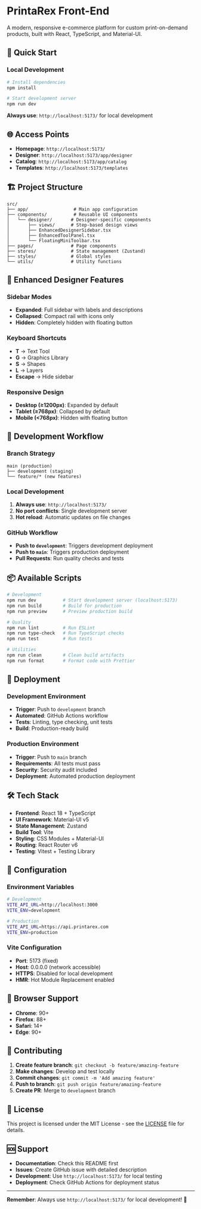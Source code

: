 # PrintaRex Front-End

A modern, responsive e-commerce platform for custom print-on-demand products, built with React, TypeScript, and Material-UI.

## 🚀 **Quick Start**

### **Local Development**
```bash
# Install dependencies
npm install

# Start development server
npm run dev
```

**Always use**: `http://localhost:5173/` for local development

## 🌐 **Access Points**

- **Homepage**: `http://localhost:5173/`
- **Designer**: `http://localhost:5173/app/designer`
- **Catalog**: `http://localhost:5173/app/catalog`
- **Templates**: `http://localhost:5173/templates`

## 🏗️ **Project Structure**

```
src/
├── app/                 # Main app configuration
├── components/          # Reusable UI components
│   └── designer/       # Designer-specific components
│       ├── views/      # Step-based design views
│       ├── EnhancedDesignerSidebar.tsx
│       ├── EnhancedToolPanel.tsx
│       └── FloatingMiniToolbar.tsx
├── pages/              # Page components
├── stores/             # State management (Zustand)
├── styles/             # Global styles
└── utils/              # Utility functions
```

## 🎨 **Enhanced Designer Features**

### **Sidebar Modes**
- **Expanded**: Full sidebar with labels and descriptions
- **Collapsed**: Compact rail with icons only
- **Hidden**: Completely hidden with floating button

### **Keyboard Shortcuts**
- **T** → Text Tool
- **G** → Graphics Library
- **S** → Shapes
- **L** → Layers
- **Escape** → Hide sidebar

### **Responsive Design**
- **Desktop (≥1200px)**: Expanded by default
- **Tablet (≥768px)**: Collapsed by default
- **Mobile (<768px)**: Hidden with floating button

## 🔄 **Development Workflow**

### **Branch Strategy**
```
main (production)
├── development (staging)
└── feature/* (new features)
```

### **Local Development**
1. **Always use**: `http://localhost:5173/`
2. **No port conflicts**: Single development server
3. **Hot reload**: Automatic updates on file changes

### **GitHub Workflow**
- **Push to `development`**: Triggers development deployment
- **Push to `main`**: Triggers production deployment
- **Pull Requests**: Run quality checks and tests

## 📦 **Available Scripts**

```bash
# Development
npm run dev          # Start development server (localhost:5173)
npm run build        # Build for production
npm run preview      # Preview production build

# Quality
npm run lint         # Run ESLint
npm run type-check   # Run TypeScript checks
npm run test         # Run tests

# Utilities
npm run clean        # Clean build artifacts
npm run format       # Format code with Prettier
```

## 🚀 **Deployment**

### **Development Environment**
- **Trigger**: Push to `development` branch
- **Automated**: GitHub Actions workflow
- **Tests**: Linting, type checking, unit tests
- **Build**: Production-ready build

### **Production Environment**
- **Trigger**: Push to `main` branch
- **Requirements**: All tests must pass
- **Security**: Security audit included
- **Deployment**: Automated production deployment

## 🛠️ **Tech Stack**

- **Frontend**: React 18 + TypeScript
- **UI Framework**: Material-UI v5
- **State Management**: Zustand
- **Build Tool**: Vite
- **Styling**: CSS Modules + Material-UI
- **Routing**: React Router v6
- **Testing**: Vitest + Testing Library

## 🔧 **Configuration**

### **Environment Variables**
```bash
# Development
VITE_API_URL=http://localhost:3000
VITE_ENV=development

# Production
VITE_API_URL=https://api.printarex.com
VITE_ENV=production
```

### **Vite Configuration**
- **Port**: 5173 (fixed)
- **Host**: 0.0.0.0 (network accessible)
- **HTTPS**: Disabled for local development
- **HMR**: Hot Module Replacement enabled

## 📱 **Browser Support**

- **Chrome**: 90+
- **Firefox**: 88+
- **Safari**: 14+
- **Edge**: 90+

## 🤝 **Contributing**

1. **Create feature branch**: `git checkout -b feature/amazing-feature`
2. **Make changes**: Develop and test locally
3. **Commit changes**: `git commit -m 'Add amazing feature'`
4. **Push to branch**: `git push origin feature/amazing-feature`
5. **Create PR**: Merge to `development` branch

## 📄 **License**

This project is licensed under the MIT License - see the [LICENSE](LICENSE) file for details.

## 🆘 **Support**

- **Documentation**: Check this README first
- **Issues**: Create GitHub issue with detailed description
- **Development**: Use `http://localhost:5173/` for local testing
- **Deployment**: Check GitHub Actions for deployment status

---

**Remember**: Always use `http://localhost:5173/` for local development! 🎯


